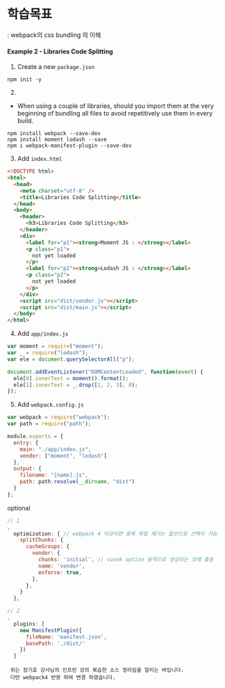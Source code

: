 # 학습목표

: webpack의 css bundling 의 이해

#### Example 2 - Libraries Code Splitting

1. Create a new `package.json`

```
npm init -y
```

2.

- When using a couple of libraries, should you import them at the very beginning of bundling all files to avoid repetitively use them in every build.

```text
npm install webpack --save-dev
npm install moment lodash --save
npm i webpack-manifest-plugin --save-dev
```

3. Add `index.html`

```html
<!DOCTYPE html>
<html>
  <head>
    <meta charset="utf-8" />
    <title>Libraries Code Splitting</title>
  </head>
  <body>
    <header>
      <h3>Libraries Code Splitting</h3>
    </header>
    <div>
      <label for="p1"><strong>Moment JS : </strong></label>
      <p class="p1">
        not yet loaded
      </p>
      <label for="p2"><strong>Lodash JS : </strong></label>
      <p class="p2">
        not yet loaded
      </p>
    </div>
    <script src="dist/vendor.js"></script>
    <script src="dist/main.js"></script>
  </body>
</html>
```

4. Add `app/index.js`

```js
var moment = require("moment");
var _ = require("lodash");
var ele = document.querySelectorAll("p");

document.addEventListener("DOMContentLoaded", function(event) {
  ele[0].innerText = moment().format();
  ele[1].innerText = _.drop([1, 2, 3], 0);
});
```

5. Add `webpack.config.js`

```js
var webpack = require("webpack");
var path = require("path");

module.exports = {
  entry: {
    main: "./app/index.js",
    vendor: ["moment", "lodash"]
  },
  output: {
    filename: "[name].js",
    path: path.resolve(__dirname, "dist")
  }
};
```

optional

```js
// 1
,
  optimization: { // webpack 4 이상이면 중복 파일 제거는 옵션으로 선택이 가능
    splitChunks: {
      cacheGroups: {
        vendor: {
          chunks: 'initial', // cuunk option 동적으로 생성되는 것에 좋음
          name: 'vendor',
          enforce: true,
        },
      },
    }
  },

// 2
,
  plugins: [
    new ManifestPlugin({
      fileName: 'manifest.json',
      basePath: './dist/'
    })
  ]
```

```text
 위는 장기효 강사님의 인프런 강의 복습한 소스 정리임을 알리는 바입니다.
 다만 webpack4 반영 하여 변경 하였습니다.
```
